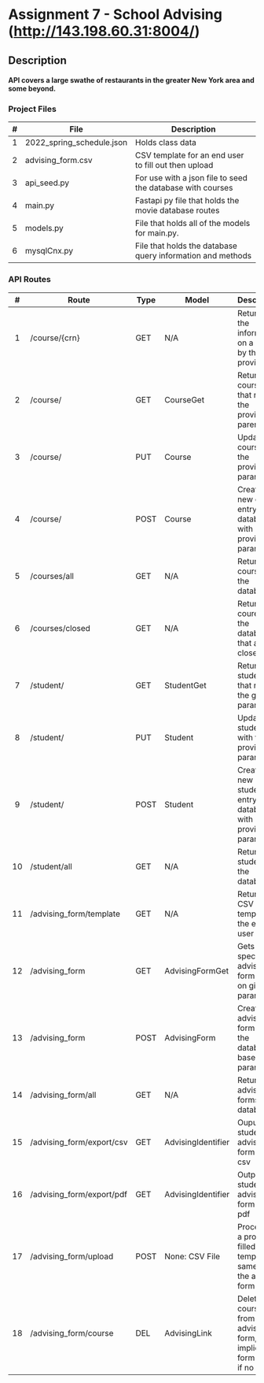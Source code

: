 # Assignment 7 - School Advising (http://143.198.60.31:8004/)

## Description
#### API covers a large swathe of restaurants in the greater New York area and some beyond.

### Project Files
|   #   | File                     | Description                                                |
| :---: | ------------------------ | --------------------------------------------------------   |
|   1   | 2022_spring_schedule.json| Holds class data                                           |
|   2   | advising_form.csv        | CSV template for an end user to fill out then upload       |
|   3   | api_seed.py              | For use with a json file to seed the database with courses |
|   4   | main.py                  | Fastapi py file that holds the movie database routes       |
|   5   | models.py                | File that holds all of the models for main.py.             |
|   6   | mysqlCnx.py              | File that holds the database query information and methods |

### API Routes

|   #   | Route                    | Type | Model              | Description                                                         |
| :---: | -----------------------  | ---- | ------------------ | -----------------------------------------------------------------   |
|   1   | /course/{crn}            | GET  | N/A                | Returns all the information on a course by the CRN provided         |
|   2   | /course/                 | GET  | CourseGet          | Returns all courses that match the provided paremeters              |
|   3   | /course/                 | PUT  | Course             | Updates a course with the provided parameters                       |
|   4   | /course/                 | POST | Course             | Creates a new course entry in the database with provided parameters |
|   5   | /courses/all             | GET  | N/A                | Returns all courses in the database                                 |
|   6   | /courses/closed          | GET  | N/A                | Returns all courese in the database that are closed.                |
|   7   | /student/                | GET  | StudentGet         | Returns all students that match the given parameters                |
|   8   | /student/                | PUT  | Student            | Updates a student with the provided parameters                      |
|   9   | /student/                | POST | Student            | Creates a new student entry in the database with provided parameters|
|  10   | /student/all             | GET  | N/A                | Returns all students in the database                                |
|  11   | /advising_form/template  | GET  | N/A                | Returns the CSV template to the end user                            |
|  12   | /advising_form           | GET  | AdvisingFormGet    | Gets a specific advising form based on given parameters             |
|  13   | /advising_form           | POST | AdvisingForm       | Creates an advising form within the database based on parameters    |
|  14   | /advising_form/all       | GET  | N/A                | Returns all advising forms in the database                          |
|  15   | /advising_form/export/csv| GET  | AdvisingIdentifier | Ouputs a student's advising form as a csv                           |
|  16   | /advising_form/export/pdf| GET  | AdvisingIdentifier | Outputs a student's advising form as a pdf                          |
|  17   | /advising_form/upload    | POST | None: CSV File     | Processes a provided, filled out template same as the adv form post |
|  18   | /advising_form/course    | DEL  | AdvisingLink       | Deletes a course from a advising form, implicit adv form delete if no links|



